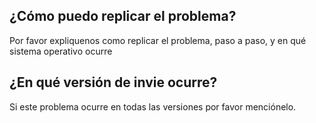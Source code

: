 ## ¿Cómo puedo replicar el problema?
Por favor expliquenos como replicar el problema, paso a paso, y en qué sistema operativo ocurre 
## ¿En qué versión de invie ocurre?
Si este problema ocurre en todas las versiones por favor menciónelo. 
